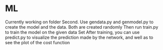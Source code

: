# ML
Currently working on folder Second.
Use gendata.py and genmodel.py to create the model and the data. Both are created randomly
Then run train.py to train the model on the given data Set
After training, you can use predict.py to visualize the prediction made by the network, and well as to see the plot of the cost function
